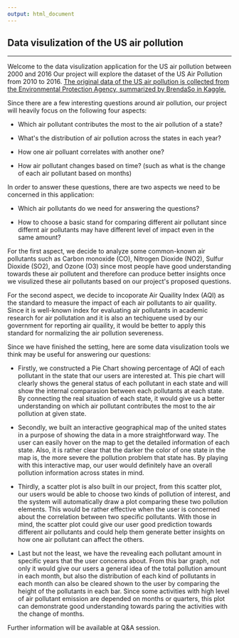 ```yaml
---
output: html_document
---
```


## Data visulization of the US air pollution

***

Welcome to the data visulization application for the US air pollution between 2000 and 2016
Our project will explore the dataset of the US Air Pollution from 2010 to 2016. [The
original data of the US air pollution is collected from the Environmental Protection
Agency, summarized by BrendaSo in Kaggle.](https://data.world/data-society/us-air-pollution-data)


Since there are a few interesting questions around air pollution, our project will heavily focus on
the following four aspects:

* Which air pollutant contributes the most to the air pollution of a state?

* What's the distribution of air pollution across the states in each year?

* How one air polluant correlates with another one?

* How air pollutant changes based on time? (such as what is the change of each air pollutant based on months)

In order to answer these questions, there are two aspects we need to be concerned in this application:

* Which air pollutants do we need for answering the questions?

* How to choose a basic stand for comparing different air pollutant since differnt air pollutants may have
different level of impact even in the same amount?

For the first aspect, we decide to analyze some common-known air pollutants such as Carbon monoxide (CO),
Nitrogen Dioxide (NO2), Sulfur Dioxide (SO2), and Ozone (O3) since most people have good understanding towards these air pollutent and therefore can produce better insights once we visulized these air pollutants
based on our project's proposed questions.

For the second aspect, we decide to incoporate Air Quaility Index (AQI) as the standard to measure the impact of each air pollutants to air quaility. Since it is well-known index for evaluating air pollutants 
in academic research for air pollutation and it is also an techiquene used by our government for reporting
air quaility, it would be better to apply this standard for normalizing the air pollution severeness.

Since we have finished the setting, here are some data visulization tools we think may be useful for answering our questions:

* Firstly, we constructed a Pie Chart showing percentage of AQI of each pollutant in the
state that our users are interested at. This pie chart will clearly shows the general status of each pollutant in each state and will show the internal comparasion between each pollutants at each state. By connecting the real situation of each state, it would give us a better understanding on which air pollutant contributes the most to the air pollution at given state.


* Secondly, we built an interactive geographical map of the united states in a purpose of 
showing the data in a more straightforward way. The user can easily hover on the map to
get the detailed information of each state. Also, it is rather clear that the darker the color
of one state in the map is, the more severe the pollution problem that state has. By
playing with this interactive map, our user would definitely have an overall pollution
information across states in mind.


* Thirdly, a scatter plot is also built in our project, from this scatter plot, our users would be
able to choose two kinds of pollution of interest, and the system will automatically draw a
plot comparing these two pollution elements. This would be rather effective when the
user is concerned about the correlation between two specific pollutants. With those in mind, the scatter plot could give our user good prediction towards different air pollutants and could help them generate better insights on how one air pollutant can affect the others.


* Last but not the least, we have the revealing each pollutant amount in specific years that
the user concerns about. From this bar graph, not only it would give our users a general
idea of the total pollution amount in each month, but also the distribution of each kind of
pollutants in each month can also be cleared shown to the user by comparing the height
of the pollutants in each bar. Since some activities with high level of air pollutant emission are depended 
on months or quarters, this plot can demonstrate good understanding towards paring the activities with the change of months.


Further information will be available at Q&A session.

